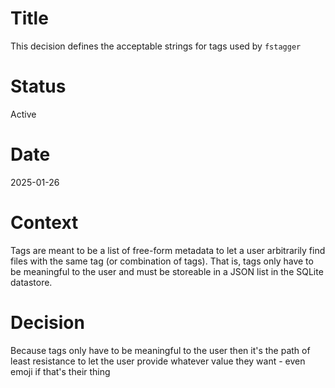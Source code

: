 # Title

This decision defines the acceptable strings for tags used by `fstagger`

# Status

Active

# Date

2025-01-26

# Context

Tags are meant to be a list of free-form metadata to let a user arbitrarily find files with the same tag (or combination of tags). That is, tags only have to be meaningful to the user and must be storeable in a JSON list in the SQLite datastore.

# Decision

Because tags only have to be meaningful to the user then it's the path of least resistance to let the user provide whatever value they want - even emoji if that's their thing
